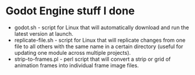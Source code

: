 Godot Engine stuff I done
=========================

* godot.sh - script for Linux that will automatically download and run the latest version at launch.
* replicate-file.sh - script for Linux that will replicate changes from one file to all others with the same name in a certain directory (useful for updating one module across multiple projects).
* strip-to-frames.pl - perl script that will convert a strip or grid of animation frames into individual frame image files.
